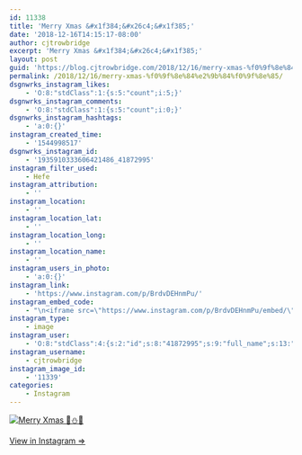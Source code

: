```yaml
---
id: 11338
title: 'Merry Xmas &#x1f384;&#x26c4;&#x1f385;'
date: '2018-12-16T14:15:17-08:00'
author: cjtrowbridge
excerpt: 'Merry Xmas &#x1f384;&#x26c4;&#x1f385;'
layout: post
guid: 'https://blog.cjtrowbridge.com/2018/12/16/merry-xmas-%f0%9f%8e%84%e2%9b%84%f0%9f%8e%85/'
permalink: /2018/12/16/merry-xmas-%f0%9f%8e%84%e2%9b%84%f0%9f%8e%85/
dsgnwrks_instagram_likes:
    - 'O:8:"stdClass":1:{s:5:"count";i:5;}'
dsgnwrks_instagram_comments:
    - 'O:8:"stdClass":1:{s:5:"count";i:0;}'
dsgnwrks_instagram_hashtags:
    - 'a:0:{}'
instagram_created_time:
    - '1544998517'
dsgnwrks_instagram_id:
    - '1935910333606421486_41872995'
instagram_filter_used:
    - Hefe
instagram_attribution:
    - ''
instagram_location:
    - ''
instagram_location_lat:
    - ''
instagram_location_long:
    - ''
instagram_location_name:
    - ''
instagram_users_in_photo:
    - 'a:0:{}'
instagram_link:
    - 'https://www.instagram.com/p/BrdvDEHnmPu/'
instagram_embed_code:
    - "\n<iframe src=\"https://www.instagram.com/p/BrdvDEHnmPu/embed/\" width=\"612\" height=\"710\" frameborder=\"0\" scrolling=\"no\" allowtransparency=\"true\" class=\"insta-image-embed\"></iframe>\n"
instagram_type:
    - image
instagram_user:
    - 'O:8:"stdClass":4:{s:2:"id";s:8:"41872995";s:9:"full_name";s:13:"CJ Trowbridge";s:15:"profile_picture";s:174:"https://scontent.cdninstagram.com/vp/b8a5a5caf666e95e6d6d0561065ba8f0/5CA6071C/t51.2885-19/s150x150/13724650_1188772791164794_142557231_a.jpg?_nc_ht=scontent.cdninstagram.com";s:8:"username";s:12:"cjtrowbridge";}'
instagram_username:
    - cjtrowbridge
instagram_image_id:
    - '11339'
categories:
    - Instagram
---
```


[![Merry Xmas 🎄⛄🎅](https://blog.cjtrowbridge.com/wp-content/uploads/2018/12/merry-xmas-f09f8e84e29b84f09f8e85-1-1.jpg)](https://www.instagram.com/p/BrdvDEHnmPu/)

[View in Instagram ⇒](https://www.instagram.com/p/BrdvDEHnmPu/)